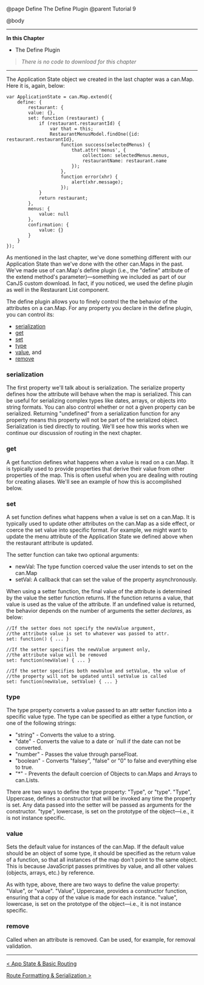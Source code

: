 @page Define The Define Plugin
@parent Tutorial 9

@body

- - -
**In this Chapter**
 - The Define Plugin

> *There is no code to download for this chapter*

- - -

The Application State object we created in the last chapter was a can.Map.
Here it is, again, below:

```
var ApplicationState = can.Map.extend({
	define: {
		restaurant: {
		value: {},
		set: function (restaurant) {
			if (restaurant.restaurantId) {
				var that = this;
				RestaurantMenusModel.findOne({id: restaurant.restaurantId},
					function success(selectedMenus) {
						that.attr('menus', {
							collection: selectedMenus.menus,
							restaurantName: restaurant.name
						});
					},
					function error(xhr) {
						alert(xhr.message);
					});
			}
			return restaurant;
		},
		menus: {
			value: null
		},
		confirmation: {
			value: {}
		}
	}
});
```

As mentioned in the last chapter, we've done something different with our
Application State than we've done with the other can.Maps in the past. We've
made use of can.Map's define plugin (i.e., the "define" attribute of the
extend method's parameter)—something we included as part of our CanJS custom
download. In fact, if you noticed, we used the define plugin as well in the
Restaurant List component.

The define plugin allows you to finely control the the behavior of the
attributes on a can.Map. For any property you declare in the define plugin,
you can control its:

- [serialization](#serialization)
- [get](#get)
- [set](#set)
- [type](#type)
- [value](#value), and
- [remove](#remove)

### serialization <a name="serialization"></a>
The first property we'll talk about is serialization. The
serialize property defines how the attribute will behave when the map is
serialized. This can be useful for serializing complex types like dates,
arrays, or objects into string formats. You can also control whether or not a
given property can be serialized. Returning "undefined" from a serialization
function for any property means this property will not be part of the
serialized object. Serialization is tied directly to routing. We'll see how
this works when we continue our discussion of routing in the next chapter.

### get <a name="get"></a>
A get function defines what happens when a value is read on a can.Map.
It is typically used to provide properties that derive their value from other
properties of the map. This is often useful when you are dealing with routing
for creating aliases. We'll see an example of how this is accomplished below.

### set <a name="set"></a>
A set function defines what happens when a value is set on a can.Map.
It is typically used to update other attributes on the can.Map as a side
effect, or coerce the set value into specific format. For example, we might
want to update the menu attribute of the Application State we defined above
when the restaurant attribute is updated.

The setter function can take two optional arguments:

- newVal: The type function coerced value the user intends to set on the can.Map
- setVal: A callback that can set the value of the property asynchronously.

When using a setter function, the final value of the attribute is determined
by the value the setter function returns. If the function returns a value,
that value is used as the value of the attribute. If an undefined value is
returned, the behavior depends on the number of arguments the setter
*declares*, as below:

```
//If the setter does not specify the newValue argument,
//the attribute value is set to whatever was passed to attr.
set: function() { ... }

//If the setter specifies the newValue argument only,
//the attribute value will be removed
set: function(newValue) { ... }

//If the setter specifies both newValue and setValue, the value of
//the property will not be updated until setValue is called
set: function(newValue, setValue) { ... }
```

### type <a name="type"></a>
The type property converts a value passed to an attr setter function
into a specific value type. The type can be specified as either a type
function, or one of the following strings:

- "string" - Converts the value to a string.
- "date" - Converts the value to a date or `null if the date can not be converted.
- "number" - Passes the value through parseFloat.
- "boolean" - Converts "falsey", "false" or "0" to false and everything else to true.
- "*" - Prevents the default coercion of Objects to can.Maps and Arrays to can.Lists.

There are two ways to define the type property:  "Type", or "type". "Type",
Uppercase, defines a constructor that will be invoked any time the property is
set. Any data passed into the setter will be passed as arguments for the
constructor. "type", lowercase, is set on the prototype of the object—i.e.,
it is not instance specific.

### value <a name="value"></a>
Sets the default value for instances of the can.Map. If the default
value should be an object of some type, it should be specified as the return
value of a function, so that all instances of the map don't point to the same
object. This is because JavaScript passes primitives  by value, and all other
values (objects, arrays, etc.) by reference.

As with type, above, there are two ways to define the value property: "Value",
or "value". "Value", Uppercase, provides a constructor function, ensuring that
a copy of the value is made for each instance. "value", lowercase, is set on
the prototype of the object—i.e., it is not instance specific.

### remove <a name="remove"></a>
Called when an attribute is removed. Can be used, for example, for
removal validation.

- - -

<span class="pull-left">[< App State & Basic Routing](State.html)</span>

<span class="pull-right">[Route Formatting & Serialization >](Routes.html)</span>